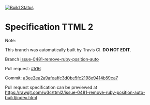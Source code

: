 [![Build Status](https://travis-ci.org/w3c/ttml2.svg?branch=issue-0481-remove-ruby-position-auto)](https://travis-ci.org/w3c/ttml2)


# Specification TTML 2


Note:


This branch was automatically built by Travis CI. <b>DO NOT EDIT</b>.


 Branch [issue-0481-remove-ruby-position-auto](https://github.com/w3c/ttml2/tree/issue-0481-remove-ruby-position-auto)


 Pull request: [#516](https://github.com/w3c/ttml2/pull/516)


 Commit: [a3ee2ea2a9afeaffc3d0be5fc2198e9414b59ca7](https://github.com/w3c/ttml2/commit/a3ee2ea2a9afeaffc3d0be5fc2198e9414b59ca7)

Pull request specification can be previewed at https://rawgit.com/w3c/ttml2/issue-0481-remove-ruby-position-auto-build/index.html



